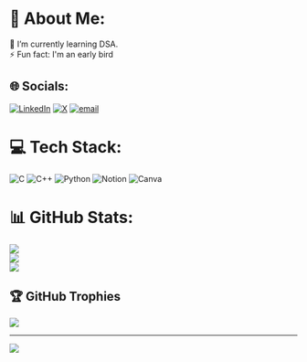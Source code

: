 # 💫 About Me:
🌱 I’m currently learning DSA.<br>⚡ Fun fact: I'm an early bird


## 🌐 Socials:
[![LinkedIn](https://img.shields.io/badge/LinkedIn-%230077B5.svg?logo=linkedin&logoColor=white)](https://linkedin.com/in/anjanakri) [![X](https://img.shields.io/badge/X-black.svg?logo=X&logoColor=white)](https://x.com/anjana_kri) [![email](https://img.shields.io/badge/Email-D14836?logo=gmail&logoColor=white)](mailto:anjanakri.work@gmail.com) 

# 💻 Tech Stack:
![C](https://img.shields.io/badge/c-%2300599C.svg?style=flat-square&logo=c&logoColor=white) ![C++](https://img.shields.io/badge/c++-%2300599C.svg?style=flat-square&logo=c%2B%2B&logoColor=white) ![Python](https://img.shields.io/badge/python-3670A0?style=flat-square&logo=python&logoColor=ffdd54) ![Notion](https://img.shields.io/badge/Notion-%23000000.svg?style=flat-square&logo=notion&logoColor=white) ![Canva](https://img.shields.io/badge/Canva-%2300C4CC.svg?style=flat-square&logo=Canva&logoColor=white)
# 📊 GitHub Stats:
![](https://github-readme-stats.vercel.app/api?username=anjanakri&theme=jolly&hide_border=false&include_all_commits=false&count_private=false)<br/>
![](https://nirzak-streak-stats.vercel.app/?user=anjanakri&theme=jolly&hide_border=false)<br/>
![](https://github-readme-stats.vercel.app/api/top-langs/?username=anjanakri&theme=jolly&hide_border=false&include_all_commits=false&count_private=false&layout=compact)

## 🏆 GitHub Trophies
![](https://github-profile-trophy.vercel.app/?username=anjanakri&theme=jolly&no-frame=false&no-bg=true&margin-w=4)

---
[![](https://visitcount.itsvg.in/api?id=anjanakri&icon=0&color=0)](https://visitcount.itsvg.in)

<!-- Proudly created with GPRM ( https://gprm.itsvg.in ) -->
